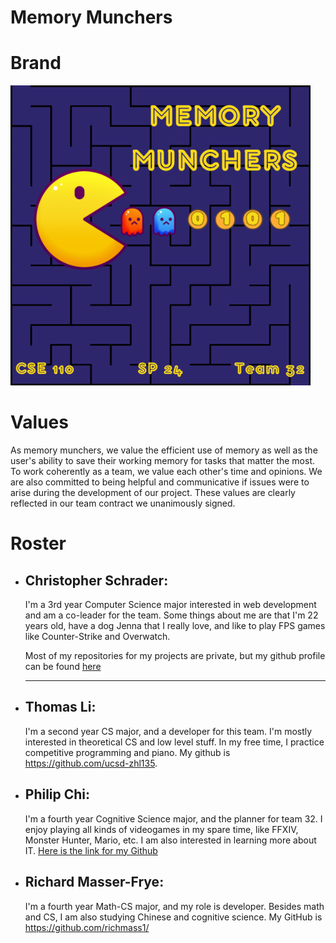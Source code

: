 # Memory Munchers

# Brand

![memory munchers logo](misc/memory-munchers_480.png)

# Values

As memory munchers, we value the efficient use of memory as well as the user's ability to save their working memory for tasks that matter the most. To work coherently as a team, we value each other's time and opinions. We are also committed to being helpful and communicative if issues were to arise during the development of our project. These values are clearly reflected in our team contract we unanimously signed.

# Roster

- ## **Christopher Schrader**:
    I'm a 3rd year Computer Science major interested in web development and am a co-leader for the team. Some things about me are that I'm 22 years old, have a dog Jenna that I really love,
    and like to play FPS games like Counter-Strike and Overwatch.

    Most of my repositories for my projects are private, but my github profile can be found [here](https://github.com/chris-529)

    ---
- ## **Thomas Li**:
  I'm a second year CS major, and a developer for this team. I'm mostly interested in theoretical CS and low level stuff. In my free time, I practice competitive programming and piano. My github is https://github.com/ucsd-zhl135.
  
- ## **Philip Chi**:
  I'm a fourth year Cognitive Science major, and the planner for team 32. I enjoy playing all kinds of videogames in my spare time, like FFXIV, Monster Hunter, Mario, etc. I am also interested in learning more about IT. [Here is the link for my Github](https://github.com/philchi)

- ## **Richard Masser-Frye**:
  I'm a fourth year Math-CS major, and my role is developer. Besides math and CS, I am also studying Chinese and cognitive science. My GitHub is https://github.com/richmass1/
